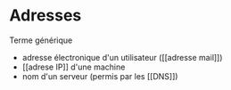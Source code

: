 # Adresses

Terme générique

 - adresse électronique d'un utilisateur ([[adresse mail]])
 - [[adrese IP]] d'une machine
 - nom d'un serveur (permis par les [[DNS]])
 